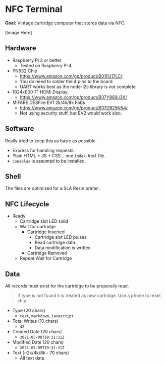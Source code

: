 # NFC Terminal

**Goal:** Vintage cartridge computer that stores data via NFC.

[Image Here]

## Hardware

- Raspberry Pi 3 or better
  - Tested on Raspberry Pi 4
- PN532 Chip
  - https://www.amazon.com/gp/product/B01I1J17LC/
  - You do need to solder the 4 pins to the board.
  - UART works best as the node-i2c library is not complete
- 1024x600 7" HDMI Display.
  - https://www.amazon.com/gp/product/B07Y889J3X/
- MIFARE DESFire EV1 2k/4k/8k Fobs
  - https://www.amazon.com/gp/product/B07D925N54/
  - Not using security stuff, but EV2 would work also.

## Software

Really tried to keep this as basic as possible.
- Express for handling requests.
- Plain HTML + JS + CSS... one `index.html` file.
- `Consolas` is assumed to be installed.

## Shell

The files are optimized for a SLA Resin printer.

## NFC Lifecycle

- Ready
  - Cartridge slot LED solid
  - Wait for cartridge
    - Cartridge Inserted
      - Cartridge slot LED pulses
      - Read cartridge data
      - Data modification is written
    - Cartridge Removed
  - Repeat Wait for Cartridge

## Data

All records must exist for the cartridge to be properally read.

> If type is not found it is treated as new cartridge. Use a phone to reset chip.

- Type (20 chars)
  - `text`, `markdown`, `javascript`
- Total Writes (10 chars)
  - `42`
- Created Date (20 chars)
  - `2021-05-09T19:31:31Z`
- Modified Date (20 chars)
  - `2021-05-09T19:31:31Z`
- Text (~2k/4k/8k - 70 chars)
  - All text data.